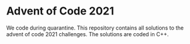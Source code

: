 # Advent of Code 2021

We code during quarantine.
This repository contains all solutions to the advent of code 2021 challenges.
The solutions are coded in C++.